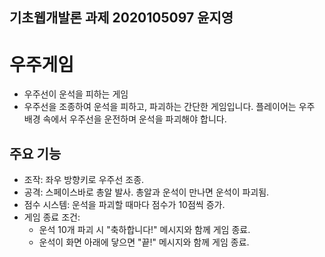 ## 기초웹개발론 과제 2020105097 윤지영

# 우주게임
* 우주선이 운석을 피하는 게임
* 우주선을 조종하여 운석을 피하고, 파괴하는 간단한 게임입니다. 플레이어는 우주 배경 속에서 우주선을 운전하며 운석을 파괴해야 합니다.

## 주요 기능
* 조작: 좌우 방향키로 우주선 조종.
* 공격: 스페이스바로 총알 발사. 총알과 운석이 만나면 운석이 파괴됨.
* 점수 시스템: 운석을 파괴할 때마다 점수가 10점씩 증가.
* 게임 종료 조건:
  * 운석 10개 파괴 시 "축하합니다!" 메시지와 함께 게임 종료.
  * 운석이 화면 아래에 닿으면 "끝!" 메시지와 함께 게임 종료.
